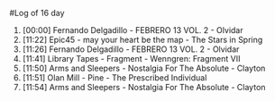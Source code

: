 #Log of 16 day

1. [00:00] Fernando Delgadillo - FEBRERO 13 VOL. 2 - Olvidar
1. [11:22] Epic45 - may your heart be the map - The Stars in Spring
1. [11:26] Fernando Delgadillo - FEBRERO 13 VOL. 2 - Olvidar
1. [11:41] Library Tapes - Fragment - Wenngren: Fragment VII
1. [11:50] Arms and Sleepers - Nostalgia For The Absolute - Clayton
1. [11:51] Olan Mill - Pine - The Prescribed Individual
1. [11:54] Arms and Sleepers - Nostalgia For The Absolute - Clayton
